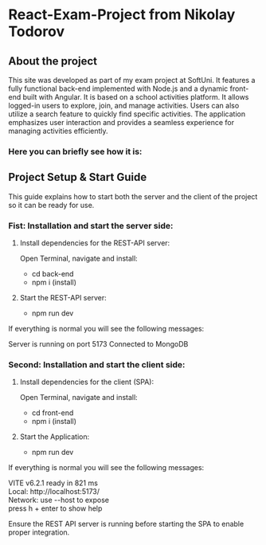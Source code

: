 # React-Exam-Project from Nikolay Todorov

## About the project
This site was developed as part of my exam project at SoftUni. It features a fully functional back-end implemented with Node.js and a dynamic front-end built with Angular. It is based on a school activities platform. It allows logged-in users to explore, join, and manage activities. Users can also utilize a search feature to quickly find specific activities. The application emphasizes user interaction and provides a seamless experience for managing activities efficiently.

### Here you can briefly see how it is: <br>


## Project Setup & Start Guide

This guide explains how to start both the server and the client of the project so it can be ready for use.

### Fist: Installation and start the server side:

1. Install dependencies for the REST-API server:

    Open Terminal, navigate and install:
    - cd back-end
    - npm i (install)

3. Start the REST-API server:
    - npm run dev

If everything is normal you will see the following messages:

   Server is running on port 5173
   Connected to MongoDB
    

### Second: Installation and start the client side:

1. Install dependencies for the client (SPA):

    Open Terminal, navigate and install:
    - cd front-end
    - npm i (install)

3. Start the Application:
    - npm run dev

If everything is normal you will see the following messages:

VITE v6.2.1  ready in 821 ms
    <br>Local:   http://localhost:5173/
    <br>Network: use --host to expose
    <br>press h + enter to show help

Ensure the REST API server is running before starting the SPA to enable proper integration.
